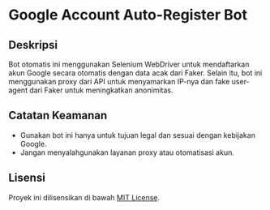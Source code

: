 # Google Account Auto-Register Bot

## Deskripsi

Bot otomatis ini menggunakan Selenium WebDriver untuk mendaftarkan akun Google secara otomatis dengan data acak dari Faker. Selain itu, bot ini menggunakan proxy dari API untuk menyamarkan IP-nya dan fake user-agent dari Faker untuk meningkatkan anonimitas.

## Catatan Keamanan

- Gunakan bot ini hanya untuk tujuan legal dan sesuai dengan kebijakan Google.
- Jangan menyalahgunakan layanan proxy atau otomatisasi akun.

## Lisensi

Proyek ini dilisensikan di bawah [MIT License](LICENSE).
